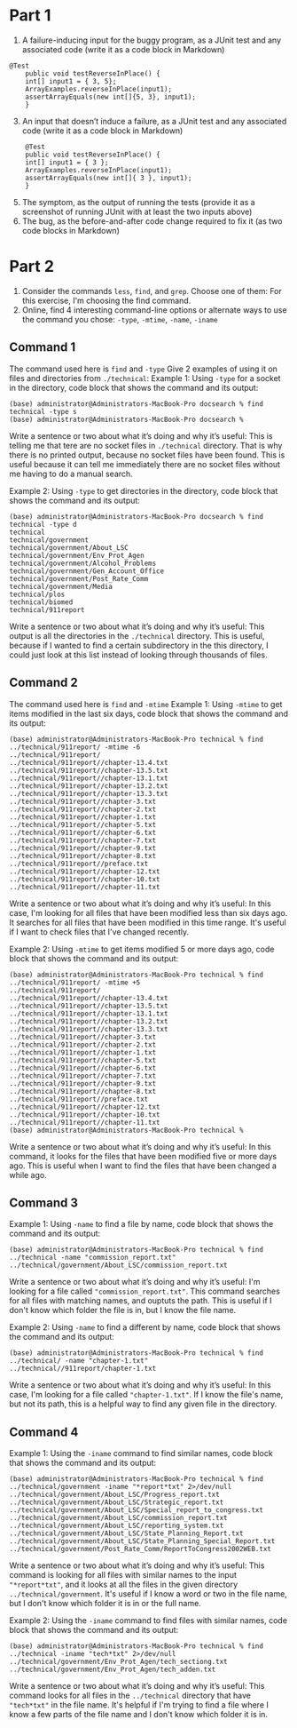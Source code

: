 # Part 1
1. A failure-inducing input for the buggy program, as a JUnit test and any associated code (write it as a code block in Markdown)
```
@Test 
	public void testReverseInPlace() {
    int[] input1 = { 3, 5};
    ArrayExamples.reverseInPlace(input1);
    assertArrayEquals(new int[]{5, 3}, input1);
	}
```

3. An input that doesn’t induce a failure, as a JUnit test and any associated code (write it as a code block in Markdown)

```
	@Test 
	public void testReverseInPlace() {
    int[] input1 = { 3 };
    ArrayExamples.reverseInPlace(input1);
    assertArrayEquals(new int[]{ 3 }, input1);
	}
```
5. The symptom, as the output of running the tests (provide it as a screenshot of running JUnit with at least the two inputs above)
6. The bug, as the before-and-after code change required to fix it (as two code blocks in Markdown)

# Part 2
1. Consider the commands `less`, `find`, and `grep`. Choose one of them: For this exercise, I'm choosing the find command.
2. Online, find 4 interesting command-line options or alternate ways to use the command you chose: `-type`, `-mtime`, `-name`, `-iname`

## Command 1
The command used here is `find` and `-type`
Give 2 examples of using it on files and directories from `./technical`:
Example 1: Using `-type` for a socket in the directory, code block that shows the command and its output:

```
(base) administrator@Administrators-MacBook-Pro docsearch % find technical -type s
(base) administrator@Administrators-MacBook-Pro docsearch %
```

Write a sentence or two about what it’s doing and why it’s useful: This is telling me that tere are no socket files in `./technical` directory. That is why there is no printed output, because no socket files have been found. This is useful because it can tell me immediately there are no socket files without me having to do a manual search.

Example 2: Using `-type` to get directories in the directory, code block that shows the command and its output:
```
(base) administrator@Administrators-MacBook-Pro docsearch % find technical -type d
technical
technical/government
technical/government/About_LSC
technical/government/Env_Prot_Agen
technical/government/Alcohol_Problems
technical/government/Gen_Account_Office
technical/government/Post_Rate_Comm
technical/government/Media
technical/plos
technical/biomed
technical/911report
```
Write a sentence or two about what it’s doing and why it’s useful: This output is all the directories in the `./technical` directory. This is useful, because if I wanted to find a certain subdirectory in the this directory, I could just look at this list instead of looking through thousands of files.

## Command 2
The command used here is `find` and `-mtime`
Example 1: Using `-mtime` to get items modified in the last six days, code block that shows the command and its output:

```
(base) administrator@Administrators-MacBook-Pro technical % find ../technical/911report/ -mtime -6
../technical/911report/
../technical/911report//chapter-13.4.txt
../technical/911report//chapter-13.5.txt
../technical/911report//chapter-13.1.txt
../technical/911report//chapter-13.2.txt
../technical/911report//chapter-13.3.txt
../technical/911report//chapter-3.txt
../technical/911report//chapter-2.txt
../technical/911report//chapter-1.txt
../technical/911report//chapter-5.txt
../technical/911report//chapter-6.txt
../technical/911report//chapter-7.txt
../technical/911report//chapter-9.txt
../technical/911report//chapter-8.txt
../technical/911report//preface.txt
../technical/911report//chapter-12.txt
../technical/911report//chapter-10.txt
../technical/911report//chapter-11.txt
```
Write a sentence or two about what it’s doing and why it’s useful: In this case, I'm looking for all files that have been modified less than six days ago. It searches for all files that have been modified in this time range. It's useful if I want to check files that I've changed recently.

Example 2: Using `-mtime` to get items modified 5 or more days ago, code block that shows the command and its output: 
 
```
(base) administrator@Administrators-MacBook-Pro technical % find ../technical/911report/ -mtime +5
../technical/911report/
../technical/911report//chapter-13.4.txt
../technical/911report//chapter-13.5.txt
../technical/911report//chapter-13.1.txt
../technical/911report//chapter-13.2.txt
../technical/911report//chapter-13.3.txt
../technical/911report//chapter-3.txt
../technical/911report//chapter-2.txt
../technical/911report//chapter-1.txt
../technical/911report//chapter-5.txt
../technical/911report//chapter-6.txt
../technical/911report//chapter-7.txt
../technical/911report//chapter-9.txt
../technical/911report//chapter-8.txt
../technical/911report//preface.txt
../technical/911report//chapter-12.txt
../technical/911report//chapter-10.txt
../technical/911report//chapter-11.txt
(base) administrator@Administrators-MacBook-Pro technical % 
```
Write a sentence or two about what it’s doing and why it’s useful: In this command, it looks for the files that have been modified five or more days ago. This is useful when I want to find the files that have been changed a while ago.

## Command 3

Example 1: Using `-name` to find a file by name, code block that shows the command and its output:
```
(base) administrator@Administrators-MacBook-Pro technical % find ../technical -name "commission_report.txt" 
../technical/government/About_LSC/commission_report.txt
```
Write a sentence or two about what it’s doing and why it’s useful: I'm looking for a file called `"commission_report.txt"`. This command searches for all files with matching names, and ouptuts the path. This is useful if I don't know which folder the file is in, but I know the file name.


Example 2: Using `-name` to find a different by name, code block that shows the command and its output:
```
(base) administrator@Administrators-MacBook-Pro technical % find ../technical/ -name "chapter-1.txt"           
../technical//911report/chapter-1.txt
```
Write a sentence or two about what it’s doing and why it’s useful: In this case, I'm looking for a file called `"chapter-1.txt"`. If I know the file's name, but not its path, this is a helpful way to find any given file in the directory.

## Command 4

Example 1: Using the `-iname` command to find similar names, code block that shows the command and its output:

```
(base) administrator@Administrators-MacBook-Pro technical % find ../technical/government -iname "*report*txt" 2>/dev/null 
../technical/government/About_LSC/Progress_report.txt
../technical/government/About_LSC/Strategic_report.txt
../technical/government/About_LSC/Special_report_to_congress.txt
../technical/government/About_LSC/commission_report.txt
../technical/government/About_LSC/reporting_system.txt
../technical/government/About_LSC/State_Planning_Report.txt
../technical/government/About_LSC/State_Planning_Special_Report.txt
../technical/government/Post_Rate_Comm/ReportToCongress2002WEB.txt
```
Write a sentence or two about what it’s doing and why it’s useful: This command is looking for all files with similar names to the input `"*report*txt"`, and it looks at all the files in the given directory `../technical/government`. It's useful if I know a word or two in the file name, but I don't know which folder it is in or the full name.

Example 2: Using the `-iname` command to find files with similar names, code block that shows the command and its output:

```
(base) administrator@Administrators-MacBook-Pro technical % find ../technical -iname "tech*txt" 2>/dev/null 
../technical/government/Env_Prot_Agen/tech_sectiong.txt
../technical/government/Env_Prot_Agen/tech_adden.txt
```
Write a sentence or two about what it’s doing and why it’s useful: This command looks for all files in the `../technical` directory that have `"tech*txt"` in the file name. It's helpful if I'm trying to find a file where I know a few parts of the file name and I don't know which folder it is in.


